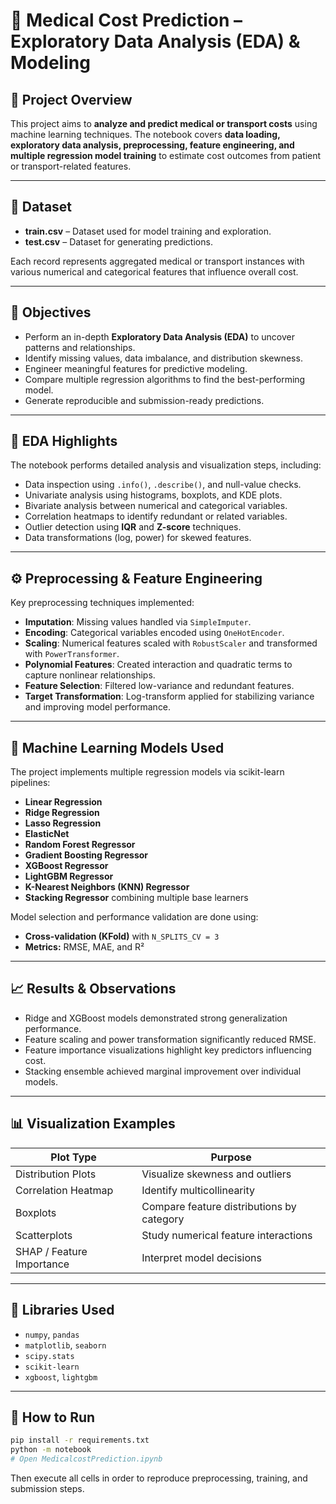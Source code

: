 # 🏥 Medical Cost Prediction – Exploratory Data Analysis (EDA) & Modeling

## 📘 Project Overview
This project aims to **analyze and predict medical or transport costs** using machine learning techniques. 
The notebook covers **data loading, exploratory data analysis, preprocessing, feature engineering, and multiple regression model training** 
to estimate cost outcomes from patient or transport-related features.

---

## 📂 Dataset
- **train.csv** – Dataset used for model training and exploration.  
- **test.csv** – Dataset for generating predictions.  


Each record represents aggregated medical or transport instances with various numerical and categorical features that influence overall cost.

---

## 🧩 Objectives
- Perform an in-depth **Exploratory Data Analysis (EDA)** to uncover patterns and relationships.
- Identify missing values, data imbalance, and distribution skewness.
- Engineer meaningful features for predictive modeling.
- Compare multiple regression algorithms to find the best-performing model.
- Generate reproducible and submission-ready predictions.

---

## 🧠 EDA Highlights
The notebook performs detailed analysis and visualization steps, including:
- Data inspection using `.info()`, `.describe()`, and null-value checks.
- Univariate analysis using histograms, boxplots, and KDE plots.
- Bivariate analysis between numerical and categorical variables.
- Correlation heatmaps to identify redundant or related variables.
- Outlier detection using **IQR** and **Z-score** techniques.
- Data transformations (log, power) for skewed features.

---

## ⚙️ Preprocessing & Feature Engineering
Key preprocessing techniques implemented:
- **Imputation**: Missing values handled via `SimpleImputer`.
- **Encoding**: Categorical variables encoded using `OneHotEncoder`.
- **Scaling**: Numerical features scaled with `RobustScaler` and transformed with `PowerTransformer`.
- **Polynomial Features**: Created interaction and quadratic terms to capture nonlinear relationships.
- **Feature Selection**: Filtered low-variance and redundant features.
- **Target Transformation**: Log-transform applied for stabilizing variance and improving model performance.

---

## 🤖 Machine Learning Models Used
The project implements multiple regression models via scikit-learn pipelines:
- **Linear Regression**
- **Ridge Regression**
- **Lasso Regression**
- **ElasticNet**
- **Random Forest Regressor**
- **Gradient Boosting Regressor**
- **XGBoost Regressor**
- **LightGBM Regressor**
- **K-Nearest Neighbors (KNN) Regressor**
- **Stacking Regressor** combining multiple base learners

Model selection and performance validation are done using:
- **Cross-validation (KFold)** with `N_SPLITS_CV = 3`
- **Metrics:** RMSE, MAE, and R²

---

## 📈 Results & Observations
- Ridge and XGBoost models demonstrated strong generalization performance.
- Feature scaling and power transformation significantly reduced RMSE.
- Feature importance visualizations highlight key predictors influencing cost.
- Stacking ensemble achieved marginal improvement over individual models.

---

## 📊 Visualization Examples
| Plot Type | Purpose |
|------------|----------|
| Distribution Plots | Visualize skewness and outliers |
| Correlation Heatmap | Identify multicollinearity |
| Boxplots | Compare feature distributions by category |
| Scatterplots | Study numerical feature interactions |
| SHAP / Feature Importance | Interpret model decisions |

---

## 🧰 Libraries Used
- `numpy`, `pandas`
- `matplotlib`, `seaborn`
- `scipy.stats`
- `scikit-learn`
- `xgboost`, `lightgbm`

---

## 🚀 How to Run
```bash
pip install -r requirements.txt
python -m notebook
# Open MedicalcostPrediction.ipynb
```
Then execute all cells in order to reproduce preprocessing, training, and submission steps.

